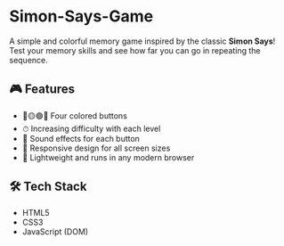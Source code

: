 # Simon-Says-Game
A simple and colorful memory game inspired by the classic **Simon Says**! Test your memory skills and see how far you can go in repeating the sequence.


## 🎮 Features

- 🔴🟡🟢🔵 Four colored buttons
- ⏱ Increasing difficulty with each level
- 🎵 Sound effects for each button
- 📱 Responsive design for all screen sizes
- 💾 Lightweight and runs in any modern browser

## 🛠 Tech Stack

- HTML5
- CSS3
- JavaScript (DOM)


